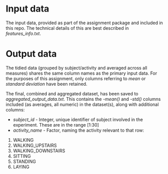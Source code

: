 
# Input data

The input data, provided as part of the assignment package and included in this repo. The technical details of this 
are best described in *features_info.txt*. 

# Output data

The tidied data (grouped by subject/activity and averaged across all measures) shares the same column names as
the primary input data. For the purposes of this assignment, only columns referring to *mean* or *standard deviation*
have been retained.

The final, combined and aggregated dataset, has been saved to *aggregated_output_data.txt*. This contains the 
*-mean()* and *-std()* columns included (as averages, all numeric) in the dataset(s), along with additional columns:

* *subject_id* - Integer, unique identifier of subject involved in the experiment. These are in the range [1:30]
* *activity_name* - Factor, naming the activity relevant to that row:
1. WALKING
2. WALKING_UPSTAIRS
3. WALKING_DOWNSTAIRS
4. SITTING
5. STANDING
6. LAYING





